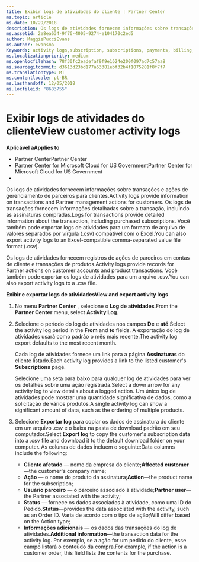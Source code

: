 ```yaml
---
title: Exibir logs de atividades do cliente | Partner Center
ms.topic: article
ms.date: 10/29/2018
description: Os logs de atividades fornecem informações sobre transações e ações de gerenciamento de parceiros para clientes.
ms.assetid: 2e8ea634-9f76-4005-9274-e104170c2ed5
author: MaggiePucciEvans
ms.author: evansma
Keywords: activity logs,subscription, subscriptions, payments, billing, transactions
ms.localizationpriority: medium
ms.openlocfilehash: 78f30fc2eadefaf9f9e1624e200f097ad7c57aa8
ms.sourcegitcommit: d3613d23bd177a53381ebf32b4f1075201f8f7f7
ms.translationtype: MT
ms.contentlocale: pt-BR
ms.lasthandoff: 12/05/2018
ms.locfileid: "8683755"
---
```

# <a name="view-customer-activity-logs"></a><span data-ttu-id="89d33-103">Exibir logs de atividades do cliente</span><span class="sxs-lookup"><span data-stu-id="89d33-103">View customer activity logs</span></span>

**<span data-ttu-id="89d33-104">Aplicável a</span><span class="sxs-lookup"><span data-stu-id="89d33-104">Applies to</span></span>**

-  <span data-ttu-id="89d33-105">Partner Center</span><span class="sxs-lookup"><span data-stu-id="89d33-105">Partner Center</span></span>
-  <span data-ttu-id="89d33-106">Partner Center for Microsoft Cloud for US Government</span><span class="sxs-lookup"><span data-stu-id="89d33-106">Partner Center for Microsoft Cloud for US Government</span></span>
-  


<span data-ttu-id="89d33-107">Os logs de atividades fornecem informações sobre transações e ações de gerenciamento de parceiros para clientes.</span><span class="sxs-lookup"><span data-stu-id="89d33-107">Activity logs provide information on transactions and Partner management actions for customers.</span></span> <span data-ttu-id="89d33-108">Os logs de transações fornecem informações detalhadas sobre a transação, incluindo as assinaturas compradas.</span><span class="sxs-lookup"><span data-stu-id="89d33-108">Logs for transactions provide detailed information about the transaction, including purchased subscriptions.</span></span> <span data-ttu-id="89d33-109">Você também pode exportar logs de atividades para um formato de arquivo de valores separados por vírgula (.csv) compatível com o Excel.</span><span class="sxs-lookup"><span data-stu-id="89d33-109">You can also export activity logs to an Excel-compatible comma-separated value file format (.csv).</span></span>

<span data-ttu-id="89d33-110">Os logs de atividades fornecem registros de ações de parceiros em contas de cliente e transações de produtos.</span><span class="sxs-lookup"><span data-stu-id="89d33-110">Activity logs provide records for Partner actions on customer accounts and product transactions.</span></span> <span data-ttu-id="89d33-111">Você também pode exportar os logs de atividades para um arquivo .csv.</span><span class="sxs-lookup"><span data-stu-id="89d33-111">You can also export activity logs to a .csv file.</span></span>

**<span data-ttu-id="89d33-112">Exibir e exportar logs de atividades</span><span class="sxs-lookup"><span data-stu-id="89d33-112">View and export activity logs</span></span>**

1.  <span data-ttu-id="89d33-113">No menu **Partner Center** , selecione o **Log de atividades**.</span><span class="sxs-lookup"><span data-stu-id="89d33-113">From the **Partner Center** menu, select **Activity Log**.</span></span>
2.  <span data-ttu-id="89d33-114">Selecione o período do log de atividades nos campos **De** e **até**.</span><span class="sxs-lookup"><span data-stu-id="89d33-114">Select the activity log period in the **From** and **to** fields.</span></span> <span data-ttu-id="89d33-115">A exportação do log de atividades usará como padrão o mês mais recente.</span><span class="sxs-lookup"><span data-stu-id="89d33-115">The activity log export defaults to the most recent month.</span></span>

    <span data-ttu-id="89d33-116">Cada log de atividades fornece um link para a página **Assinaturas** do cliente listado.</span><span class="sxs-lookup"><span data-stu-id="89d33-116">Each activity log provides a link to the listed customer's **Subscriptions** page.</span></span>

    <span data-ttu-id="89d33-117">Selecione uma seta para baixo para qualquer log de atividades para ver os detalhes sobre uma ação registrada.</span><span class="sxs-lookup"><span data-stu-id="89d33-117">Select a down arrow for any activity log to view details about a logged action.</span></span> <span data-ttu-id="89d33-118">Um único log de atividades pode mostrar uma quantidade significativa de dados, como a solicitação de vários produtos.</span><span class="sxs-lookup"><span data-stu-id="89d33-118">A single activity log can show a significant amount of data, such as the ordering of multiple products.</span></span>

3.  <span data-ttu-id="89d33-119">Selecione **Exportar log** para copiar os dados de assinatura do cliente em um arquivo .csv e o baixa na pasta de download padrão em seu computador.</span><span class="sxs-lookup"><span data-stu-id="89d33-119">Select **Export log** to copy the customer's subscription data into a .csv file and download it to the default download folder on your computer.</span></span> <span data-ttu-id="89d33-120">As colunas de dados incluem o seguinte:</span><span class="sxs-lookup"><span data-stu-id="89d33-120">Data columns include the following:</span></span>
    -   <span data-ttu-id="89d33-121">**Cliente afetado** — nome da empresa do cliente;</span><span class="sxs-lookup"><span data-stu-id="89d33-121">**Affected customer**—the customer's company name;</span></span>
    -   <span data-ttu-id="89d33-122">**Ação** — o nome do produto da assinatura;</span><span class="sxs-lookup"><span data-stu-id="89d33-122">**Action**—the product name for the subscription;</span></span>
    -   <span data-ttu-id="89d33-123">**Usuário parceiro** — o parceiro associado à atividade;</span><span class="sxs-lookup"><span data-stu-id="89d33-123">**Partner user**—the Partner associated with the activity;</span></span>
    -   <span data-ttu-id="89d33-124">**Status** — fornece os dados associados à atividade, como uma ID do Pedido.</span><span class="sxs-lookup"><span data-stu-id="89d33-124">**Status**—provides the data associated with the activity, such as an Order ID.</span></span> <span data-ttu-id="89d33-125">Varia de acordo com o tipo de ação;</span><span class="sxs-lookup"><span data-stu-id="89d33-125">Will differ based on the Action type;</span></span>
    -   <span data-ttu-id="89d33-126">**Informações adicionais** — os dados das transações do log de atividades.</span><span class="sxs-lookup"><span data-stu-id="89d33-126">**Additional information**—the transaction data for the activity log.</span></span> <span data-ttu-id="89d33-127">Por exemplo, se a ação for um pedido do cliente, esse campo listará o conteúdo da compra.</span><span class="sxs-lookup"><span data-stu-id="89d33-127">For example, if the action is a customer order, this field lists the contents for the purchase.</span></span>

 

 



